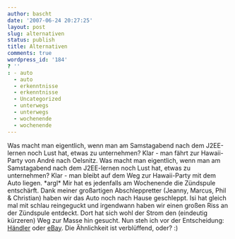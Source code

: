 ```yaml
---
author: bascht
date: '2007-06-24 20:27:25'
layout: post
slug: alternativen
status: publish
title: Alternativen
comments: true
wordpress_id: '184'
? ''
: - auto
  - auto
  - erkenntnisse
  - erkenntnisse
  - Uncategorized
  - unterwegs
  - unterwegs
  - wochenende
  - wochenende
---
```


Was macht man eigentlich, wenn man am Samstagabend nach dem
J2EE-lernen noch Lust hat, etwas zu unternehmen? Klar - man fährt
zur Hawaii-Party von André nach Oelsnitz. Was macht man eigentlich,
wenn man am Samstagabend nach dem J2EE-lernen noch Lust hat, etwas
zu unternehmen? Klar - man bleibt auf dem Weg zur Hawaii-Party mit
dem Auto liegen. \*argl\* Mir hat es jedenfalls am Wochenende die
Zündspule entschärft. Dank meiner großartigen Abschleppretter
(Jeanny, Marcus, Phil & Christian) haben wir das Auto noch nach
Hause geschleppt. Isi hat gleich mal mit schlau reingeguckt und
irgendwann haben wir einen großen Riss an der Zündspule entdeckt.
Dort hat sich wohl der Strom den (eindeutig kürzeren) Weg zur Masse
hin gesucht. Nun steh ich vor der Entscheidung:
[Händler](http://www.100pro-ersatzteile.de/shop/productdetail.jsp?code=011_0040402001&affiliation=autoteile_katalog)
oder
[eBay](http://cgi.ebay.de/Zuendmodul-Zuendspule-VW-Golf-3-III-Passat-Polo-T4-Sharan_W0QQitemZ280125577878QQihZ018QQcategoryZ61721QQrdZ1QQcmdZViewItem).
Die Ähnlichkeit ist verblüffend, oder? :)


